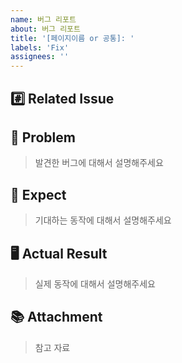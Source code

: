 ```yaml
---
name: 버그 리포트
about: 버그 리포트
title: '[페이지이름 or 공통]: '
labels: 'Fix'
assignees: ''
---
```


## #️⃣ Related Issue

## 🚀 Problem

> 발견한 버그에 대해서 설명해주세요

## 🧩 Expect

> 기대하는 동작에 대해서 설명해주세요

## 🖥️ Actual Result

> 실제 동작에 대해서 설명해주세요

## 📚 Attachment

> 참고 자료
